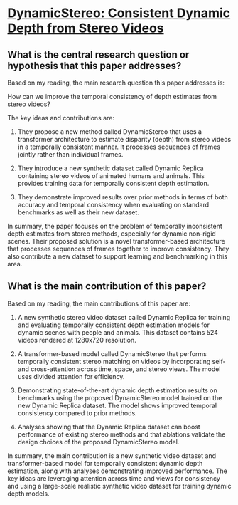 # [DynamicStereo: Consistent Dynamic Depth from Stereo Videos](https://arxiv.org/abs/2305.02296)

## What is the central research question or hypothesis that this paper addresses?

 Based on my reading, the main research question this paper addresses is: 

How can we improve the temporal consistency of depth estimates from stereo videos?

The key ideas and contributions are:

1) They propose a new method called DynamicStereo that uses a transformer architecture to estimate disparity (depth) from stereo videos in a temporally consistent manner. It processes sequences of frames jointly rather than individual frames.

2) They introduce a new synthetic dataset called Dynamic Replica containing stereo videos of animated humans and animals. This provides training data for temporally consistent depth estimation.

3) They demonstrate improved results over prior methods in terms of both accuracy and temporal consistency when evaluating on standard benchmarks as well as their new dataset.

In summary, the paper focuses on the problem of temporally inconsistent depth estimates from stereo methods, especially for dynamic non-rigid scenes. Their proposed solution is a novel transformer-based architecture that processes sequences of frames together to improve consistency. They also contribute a new dataset to support learning and benchmarking in this area.


## What is the main contribution of this paper?

 Based on my reading, the main contributions of this paper are:

1. A new synthetic stereo video dataset called Dynamic Replica for training and evaluating temporally consistent depth estimation models for dynamic scenes with people and animals. This dataset contains 524 videos rendered at 1280x720 resolution.

2. A transformer-based model called DynamicStereo that performs temporally consistent stereo matching on videos by incorporating self- and cross-attention across time, space, and stereo views. The model uses divided attention for efficiency.

3. Demonstrating state-of-the-art dynamic depth estimation results on benchmarks using the proposed DynamicStereo model trained on the new Dynamic Replica dataset. The model shows improved temporal consistency compared to prior methods.

4. Analyses showing that the Dynamic Replica dataset can boost performance of existing stereo methods and that ablations validate the design choices of the proposed DynamicStereo model.

In summary, the main contribution is a new synthetic video dataset and transformer-based model for temporally consistent dynamic depth estimation, along with analyses demonstrating improved performance. The key ideas are leveraging attention across time and views for consistency and using a large-scale realistic synthetic video dataset for training dynamic depth models.
